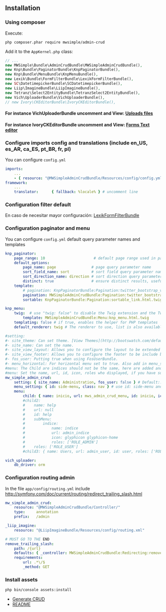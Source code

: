 ## Installation

### Using composer
Execute:
```cli
php composer.phar require mwsimple/admin-crud
```

Add it to the `AppKernel.php` class:

```php
// ...
new MWSimple\Bundle\AdminCrudBundle\MWSimpleAdminCrudBundle(),
new Knp\Bundle\PaginatorBundle\KnpPaginatorBundle(),
new Knp\Bundle\MenuBundle\KnpMenuBundle(),
new Lexik\Bundle\FormFilterBundle\LexikFormFilterBundle(),
new SC\DatetimepickerBundle\SCDatetimepickerBundle(),
new Liip\ImagineBundle\LiipImagineBundle(),
new Tetranz\Select2EntityBundle\TetranzSelect2EntityBundle(),
new Vich\UploaderBundle\VichUploaderBundle(),
// new Ivory\CKEditorBundle\IvoryCKEditorBundle(),
```

#### For instance VichUploaderBundle uncomment and View: [Uploads files](subirarchivos_en.md)
#### For instance IvoryCKEditorBundle uncomment and View: [Forms Text editor](forms_en.md)

### Configure imports config and translations (include en_US, es_AR, ca_ES, pt_BR, fr, pl)

You can configure `config.yml`

```yaml
imports:
    ...
    - { resource: "@MWSimpleAdminCrudBundle/Resources/config/config.yml" }
framework:
    ...
    translator:      { fallback: %locale% } # uncomment line
```

### Configuration filter default

En caso de necesitar mayor configuración: [LexikFormFilterBundle](https://github.com/lexik/LexikFormFilterBundle/blob/v5.0.1/Resources/doc/configuration.md)

### Configuration paginator and menu

You can configure `config.yml` default query parameter names and templates

```yaml
knp_paginator:
    page_range: 10                      # default page range used in pagination control
    default_options:
        page_name: page                # page query parameter name
        sort_field_name: sort          # sort field query parameter name
        sort_direction_name: direction # sort direction query parameter name
        distinct: true                 # ensure distinct results, useful when ORM queries are using GROUP BY statements
    template:
        # pagination: KnpPaginatorBundle:Pagination:twitter_bootstrap_v3_pagination.html.twig # bootstrap 3 sliding pagination controls template
        pagination: MWSimpleAdminCrudBundle:Pagination:twitter_bootstrap_v3_pagination.html.twig # bootstrap 3 sliding pagination controls template
        sortable: KnpPaginatorBundle:Pagination:sortable_link.html.twig # sort link template

knp_menu:
    twig:  # use "twig: false" to disable the Twig extension and the TwigRenderer
        template: MWSimpleAdminCrudBundle:Menu:knp_menu.html.twig
    templating: false # if true, enables the helper for PHP templates
    default_renderer: twig # The renderer to use, list is also available by default

#setting:
#- site_theme: Can set theme. [View Themes](http://bootswatch.com/default/)
#- site_name: Can set the name.
#- site_view_layout: Allows you to configure the layout to be extended by the CRUD.
#- site_view_footer: Allows you to configure the footer to be include by the CRUD.
#- fos_user: Putting true when using FosUserBundle.
#- menu_horizontal: For horizontal menu set to true. Also add in menu_setting.class: nav navbar-nav
#menu: The Child are indices should not be the same, here are added and set the menu item.
#menu: Set the name, url, id, icon, roles who displayed, if you have submenu can be added.
mw_simple_admin_crud:
    setting: { site_name: Administration, fos_user: false } # Default:: site_theme: bootstrap, site_name: AdminCrud, site_view_layout: 'MWSimpleAdminCrudBundle::layout.html.twig', site_view_footer: '::footer.html.twig', fos_user: false, menu_horizontal: false
    menu_setting: { id: side-menu, class: nav } # use id: side-menu and class; nav. If is horizontal use class: nav navbar-nav
    menu:
        child: { name: inicio, url: mws_admin_crud_menu, id: inicio, icon: glyphicon glyphicon-home }
        #child2:  
        #    name: help
        #    url: null
        #    id: help
        #    subMenu:
        #        indice:
        #            name: indice
        #            url: admin_indice
        #            icon: glyphicon glyphicon-home
        #            roles: ['ROLE_ADMIN']
        #    roles: ['ROLE_USER']
        #child3: { name: Users, url: admin_user, id: user, roles: ['ROLE_SUPER_ADMIN'], icon: glyphicon glyphicon-user }

vich_uploader:
    db_driver: orm
```

### Configuration routing admin

In the file `app/config/routing.yml`
include http://symfony.com/doc/current/routing/redirect_trailing_slash.html

```yaml
mw_simple_admin_crud:
    resource: "@MWSimpleAdminCrudBundle/Controller/"
    type:     annotation
    prefix:   /admin

_liip_imagine:
    resource: "@LiipImagineBundle/Resources/config/routing.xml"

# MUST GO TO THE END
remove_trailing_slash:
    path: /{url}
    defaults: { _controller: MWSimpleAdminCrudBundle:Redirecting:removeTrailingSlash }
    requirements:
        url: .*\/$
        _method: GET
```

### Install assets
```cli
php bin/console assets:install
```

* [Generate CRUD](generacion_en.md)
* [README](README_EN.md)
